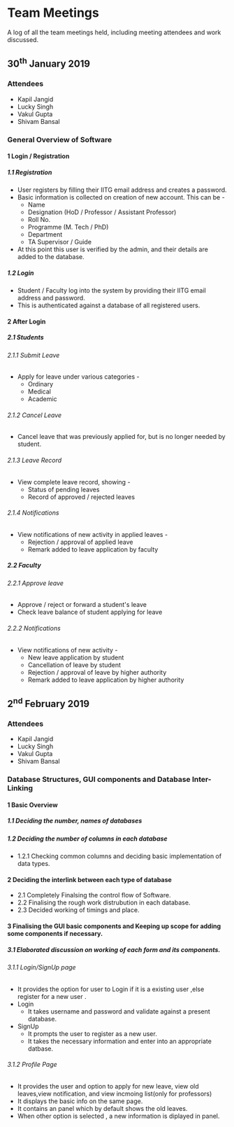 # Team Meetings
A log of all the team meetings held, including meeting attendees and work discussed.

## 30<sup>th</sup> January 2019

### Attendees
* Kapil Jangid
* Lucky Singh
* Vakul Gupta
* Shivam Bansal

### General Overview of Software

#### 1 Login / Registration

##### 1.1 Registration
* User registers by filling their IITG email address and creates a password.
* Basic information is collected on creation of new account. This can be -
    * Name
    * Designation (HoD / Professor / Assistant Professor)
    * Roll No.
    * Programme (M. Tech / PhD)
    * Department
    * TA Supervisor / Guide
* At this point this user is verified by the admin, and their details are added to the database.

##### 1.2 Login
* Student / Faculty log into the system by providing their IITG email address and password.
* This is authenticated against a database of all registered users.

#### 2 After Login

##### 2.1 Students

###### 2.1.1 Submit Leave
* Apply for leave under various categories -
    * Ordinary
    * Medical
    * Academic

###### 2.1.2 Cancel Leave
* Cancel leave that was previously applied for, but is no longer needed by student.

###### 2.1.3 Leave Record
* View complete leave record, showing -
    * Status of pending leaves
    * Record of approved / rejected leaves

###### 2.1.4 Notifications
* View notifications of new activity in applied leaves -
    * Rejection / approval of applied leave
    * Remark added to leave application by faculty

##### 2.2 Faculty

###### 2.2.1 Approve leave
* Approve / reject or forward a student's leave
* Check leave balance of student applying for leave

###### 2.2.2 Notifications
* View notifications of new activity -
    * New leave application by student
    * Cancellation of leave by student
    * Rejection / approval of leave by higher authority
    * Remark added to leave application by higher authority
    
    
## 2<sup>nd</sup> February 2019

### Attendees
* Kapil Jangid
* Lucky Singh
* Vakul Gupta
* Shivam Bansal

### Database Structures, GUI components and Database Inter-Linking

#### 1 Basic Overview
##### 1.1 Deciding the number, names of databases

##### 1.2 Deciding the number of columns in each database
* 1.2.1 Checking common columns and deciding basic implementation of data types.
      
#### 2 Deciding the interlink between each type of database
* 2.1 Completely Finalsing the control flow of Software.
* 2.2 Finalising the rough work distrubution in each database.
* 2.3 Decided working of timings and place.
#### 3 Finalising the GUI basic components and Keeping up scope for adding some components if necessary.
##### 3.1 Elaborated discussion on working of each form and its components.
###### 3.1.1  Login/SignUp page
* It provides the option for user to Login if it is a existing user ,else register for a new user .
* Login  
   *  It takes username and password and validate against a present database.
* SignUp
   * It prompts the user to register as a new user.
   * It takes the necessary information and enter into an appropriate datbase.
           
###### 3.1.2 Profile Page
* It provides the user and option to apply for new leave, view old leaves,view notification, and view incmoing list(only         for professors)
* It displays the basic info on the same page.
* It contains an panel which by default shows the old leaves.
* When other option is selected , a new information is diplayed in panel.
